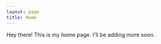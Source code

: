 ```yaml
---
layout: page
title: Home
---
```


<p class="message">
  Hey there! This is my home page. I'll be adding more soon.
</p>
